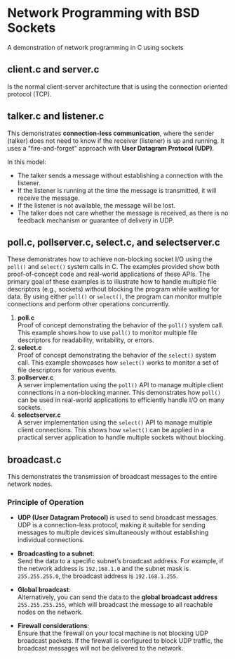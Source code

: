 # Network Programming with BSD Sockets
A demonstration of network programming in C using sockets

## client.c and server.c
Is the normal client-server architecture that is using the connection oriented protocol (TCP).

## talker.c and listener.c
This demonstrates **connection-less communication**, where the sender (talker) does not need to know if the receiver (listener) is up and running. It uses a "fire-and-forget" approach with **User Datagram Protocol (UDP)**.

In this model:

- The talker sends a message without establishing a connection with the listener.
- If the listener is running at the time the message is transmitted, it will receive the message.
- If the listener is not available, the message will be lost.
- The talker does not care whether the message is received, as there is no feedback mechanism or guarantee of delivery in UDP.

## poll.c, pollserver.c, select.c, and selectserver.c
These demonstrates how to achieve non-blocking socket I/O using the `poll()` and `select()` system calls in C. The examples provided show both proof-of-concept code and real-world applications of these APIs.
The primary goal of these examples is to illustrate how to handle multiple file descriptors (e.g., sockets) without blocking the program while waiting for data. By using either `poll()` or `select()`, the program can monitor multiple connections and perform other operations concurrently.
1. **poll.c**  
   Proof of concept demonstrating the behavior of the `poll()` system call. This example shows how to use `poll()` to monitor multiple file descriptors for readability, writability, or errors.
2. **select.c**  
   Proof of concept demonstrating the behavior of the `select()` system call. This example showcases how `select()` works to monitor a set of file descriptors for various events.
3. **pollserver.c**  
   A server implementation using the `poll()` API to manage multiple client connections in a non-blocking manner. This demonstrates how `poll()` can be used in real-world applications to efficiently handle I/O on many sockets.
4. **selectserver.c**  
   A server implementation using the `select()` API to manage multiple client connections. This shows how `select()` can be applied in a practical server application to handle multiple sockets without blocking.

## broadcast.c
This demonstrates the transmission of broadcast messages to the entire network nodes.
### Principle of Operation

- **UDP (User Datagram Protocol)** is used to send broadcast messages. UDP is a connection-less protocol, making it suitable for sending messages to multiple devices simultaneously without establishing individual connections.
  
- **Broadcasting to a subnet**:  
  Send the data to a specific subnet’s broadcast address. For example, if the network address is `192.168.1.0` and the subnet mask is `255.255.255.0`, the broadcast address is `192.168.1.255`.

- **Global broadcast**:  
  Alternatively, you can send the data to the **global broadcast address** `255.255.255.255`, which will broadcast the message to all reachable nodes on the network.

- **Firewall considerations**:  
  Ensure that the firewall on your local machine is not blocking UDP broadcast packets. If the firewall is configured to block UDP traffic, the broadcast messages will not be delivered to the network.
